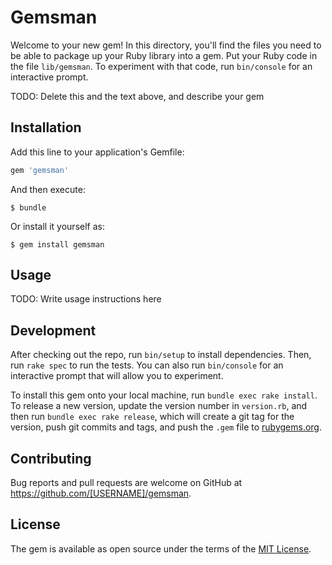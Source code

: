 # Gemsman

Welcome to your new gem! In this directory, you'll find the files you need to be able to package up your Ruby library into a gem. Put your Ruby code in the file `lib/gemsman`. To experiment with that code, run `bin/console` for an interactive prompt.

TODO: Delete this and the text above, and describe your gem

## Installation

Add this line to your application's Gemfile:

```ruby
gem 'gemsman'
```

And then execute:

    $ bundle

Or install it yourself as:

    $ gem install gemsman

## Usage

TODO: Write usage instructions here

## Development

After checking out the repo, run `bin/setup` to install dependencies. Then, run `rake spec` to run the tests. You can also run `bin/console` for an interactive prompt that will allow you to experiment.

To install this gem onto your local machine, run `bundle exec rake install`. To release a new version, update the version number in `version.rb`, and then run `bundle exec rake release`, which will create a git tag for the version, push git commits and tags, and push the `.gem` file to [rubygems.org](https://rubygems.org).

## Contributing

Bug reports and pull requests are welcome on GitHub at https://github.com/[USERNAME]/gemsman.

## License

The gem is available as open source under the terms of the [MIT License](http://opensource.org/licenses/MIT).
